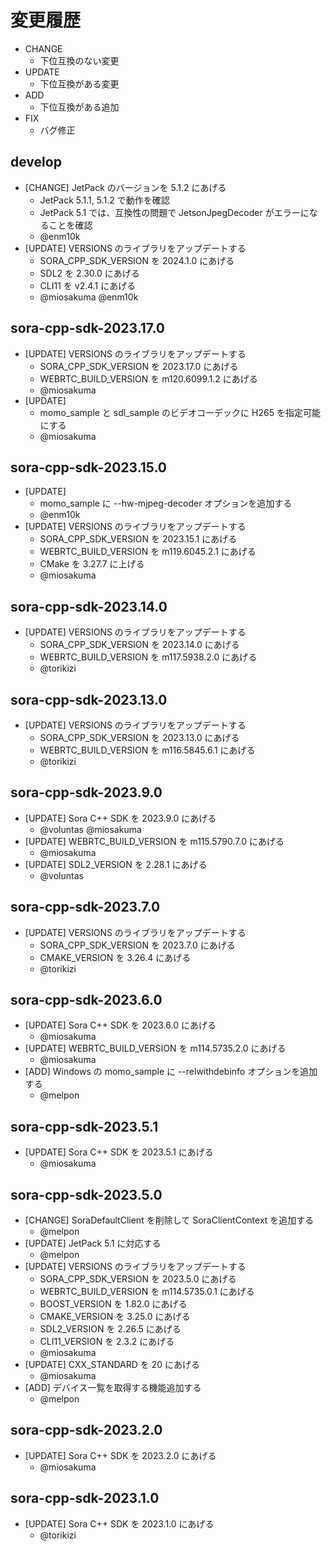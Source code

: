 # 変更履歴

- CHANGE
  - 下位互換のない変更
- UPDATE
  - 下位互換がある変更
- ADD
  - 下位互換がある追加
- FIX
  - バグ修正

## develop

- [CHANGE] JetPack のバージョンを 5.1.2 にあげる
  - JetPack 5.1.1, 5.1.2 で動作を確認
  - JetPack 5.1 では、互換性の問題で JetsonJpegDecoder がエラーになることを確認
  - @enm10k
- [UPDATE] VERSIONS のライブラリをアップデートする
  - SORA_CPP_SDK_VERSION を 2024.1.0 にあげる
  - SDL2 を 2.30.0 にあげる
  - CLI11 を v2.4.1 にあげる
  - @miosakuma @enm10k

## sora-cpp-sdk-2023.17.0

- [UPDATE] VERSIONS のライブラリをアップデートする
  - SORA_CPP_SDK_VERSION を 2023.17.0 にあげる
  - WEBRTC_BUILD_VERSION を m120.6099.1.2 にあげる
  - @miosakuma
- [UPDATE]
  - momo_sample と sdl_sample のビデオコーデックに H265 を指定可能にする
  - @miosakuma

## sora-cpp-sdk-2023.15.0

- [UPDATE]
  - momo_sample に --hw-mjpeg-decoder オプションを追加する
  - @enm10k
- [UPDATE] VERSIONS のライブラリをアップデートする
  - SORA_CPP_SDK_VERSION を 2023.15.1 にあげる
  - WEBRTC_BUILD_VERSION を m119.6045.2.1 にあげる
  - CMake を 3.27.7 に上げる
  - @miosakuma

## sora-cpp-sdk-2023.14.0

- [UPDATE] VERSIONS のライブラリをアップデートする
  - SORA_CPP_SDK_VERSION を 2023.14.0 にあげる
  - WEBRTC_BUILD_VERSION を m117.5938.2.0 にあげる
  - @torikizi

## sora-cpp-sdk-2023.13.0

- [UPDATE] VERSIONS のライブラリをアップデートする
  - SORA_CPP_SDK_VERSION を 2023.13.0 にあげる
  - WEBRTC_BUILD_VERSION を m116.5845.6.1 にあげる
  - @torikizi

## sora-cpp-sdk-2023.9.0

- [UPDATE] Sora C++ SDK を 2023.9.0 にあげる
  - @voluntas @miosakuma
- [UPDATE] WEBRTC_BUILD_VERSION を m115.5790.7.0 にあげる
  - @miosakuma
- [UPDATE] SDL2_VERSION を 2.28.1 にあげる
  - @voluntas

## sora-cpp-sdk-2023.7.0

- [UPDATE] VERSIONS のライブラリをアップデートする
  - SORA_CPP_SDK_VERSION を 2023.7.0 にあげる
  - CMAKE_VERSION を 3.26.4 にあげる
  - @torikizi

## sora-cpp-sdk-2023.6.0

- [UPDATE] Sora C++ SDK を 2023.6.0 にあげる
  - @miosakuma
- [UPDATE] WEBRTC_BUILD_VERSION を m114.5735.2.0 にあげる
  - @miosakuma
- [ADD] Windows の momo_sample に --relwithdebinfo オプションを追加する
  - @melpon

## sora-cpp-sdk-2023.5.1

- [UPDATE] Sora C++ SDK を 2023.5.1 にあげる
  - @miosakuma

## sora-cpp-sdk-2023.5.0

- [CHANGE] SoraDefaultClient を削除して SoraClientContext を追加する
  - @melpon
- [UPDATE] JetPack 5.1 に対応する
  - @melpon
- [UPDATE] VERSIONS のライブラリをアップデートする
  - SORA_CPP_SDK_VERSION を 2023.5.0 にあげる
  - WEBRTC_BUILD_VERSION を m114.5735.0.1 にあげる
  - BOOST_VERSION を 1.82.0 にあげる
  - CMAKE_VERSION を 3.25.0 にあげる
  - SDL2_VERSION を 2.26.5 にあげる
  - CLI11_VERSION を 2.3.2 にあげる
  - @miosakuma
- [UPDATE] CXX_STANDARD を 20 にあげる
  - @miosakuma
- [ADD] デバイス一覧を取得する機能追加する
  - @melpon

## sora-cpp-sdk-2023.2.0

- [UPDATE] Sora C++ SDK を 2023.2.0 にあげる
  - @miosakuma

## sora-cpp-sdk-2023.1.0

- [UPDATE] Sora C++ SDK を 2023.1.0 にあげる
  - @torikizi
